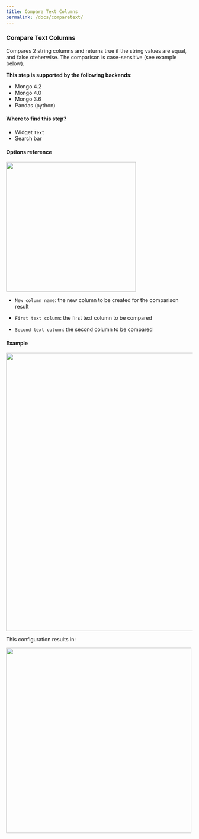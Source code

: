 ```yaml
---
title: Compare Text Columns
permalink: /docs/comparetext/
---
```


### Compare Text Columns

Compares 2 string columns and returns true if the string values are equal,
and false oteherwise.
The comparison is case-sensitive (see example below).

**This step is supported by the following backends:**

- Mongo 4.2
- Mongo 4.0
- Mongo 3.6
- Pandas (python)

#### Where to find this step?

- Widget `Text`
- Search bar

#### Options reference

<img src="../../img/docs/user-interface/comparetext_step_form.jpg" width="350" />

- `New column name`: the new column to be created for the comparison result

- `First text column`: the first text column to be compared

- `Second text column`: the second column to be compared

#### Example

<img src="../../img/docs/user-interface/comparetext_example_conf.jpg" width="750" />

This configuration results in:

<img src="../../img/docs/user-interface/comparetext_example_result.jpg" width="500" />
